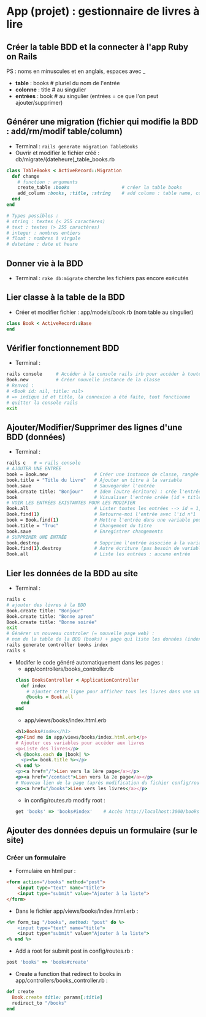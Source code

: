 # App (projet) : gestionnaire de livres à lire

## Créer la table BDD et la connecter à l'app Ruby on Rails

PS : noms en minuscules et en anglais, espaces avec _
- **table** : books     # pluriel du nom de l'entrée
- **colonne** : title   # au singulier
- **entrées** : book    # au singulier (entrées = ce que l'on peut ajouter/supprimer)

## Générer une migration (fichier qui modifie la BDD : add/rm/modif table/column)
- Terminal : `rails generate migration TableBooks`
- Ouvrir et modifier le fichier créé : db/migrate/(dateheure)_table_books.rb
```ruby
class TableBooks < ActiveRecord::Migration
  def change
    # function : arguments
    create_table :books                   # créer la table books
    add_column :books, :title, :string    # add column : table name, column name, type
  end
end

# Types possibles :
# string : textes (< 255 caractères)
# text : textes (> 255 caractères)
# integer : nombres entiers
# float : nombres à virgule
# datetime : date et heure
```

## Donner vie à la BDD
- Terminal : `rake db:migrate` cherche les fichiers pas encore exécutés

## Lier classe à la table de la BDD
- Créer et modifier fichier : app/models/book.rb (nom table au singulier)
```ruby
class Book < ActiveRecord::Base
end
```
## Vérifier fonctionnement BDD
- Terminal :
```bash
rails console     # Accéder à la console rails irb pour accéder à toutes les classes de l'application
Book.new          # Créer nouvelle instance de la classe
# Renvoi :
# <Book id: nil, title: nil>
# => indique id et title, la connexion a été faite, tout fonctionne
# quitter la console rails
exit
```

## Ajouter/Modifier/Supprimer des lignes d'une BDD (données)
- Terminal : 
```bash
rails c   # = rails console
# AJOUTER UNE ENTRÉE
book = Book.new                 # Créer une instance de classe, rangée dans une variable
book.title = "Title du livre"   # Ajouter un titre à la variable
book.save                       # Sauvegarder l'entrée
Book.create title: "Bonjour"    # Idem (autre écriture) : crée l'entrée, le titre + sauvegarde
book                            # Visualiser l'entrée créée (id + title)
# VOIR LES ENTRÉES EXISTANTES POUR LES MODIFIER
Book.all                        # Lister toutes les entrées --> id = 1, title = "Title of the book"
Book.find(1)                    # Retourne-moi l'entrée avec l'id n°1
book = Book.find(1)             # Mettre l'entrée dans une variable pour la modifier
book.title = "Truc"             # Changement du titre
book.save                       # Enregistrer changements
# SUPPRIMER UNE ENTRÉE
book.destroy                    # Supprime l'entrée associée à la variable book
Book.find(1).destroy            # Autre écriture (pas besoin de variable)
Book.all                        # Liste les entrées : aucune entrée
```

## Lier les données de la BDD au site
- Terminal :
```bash
rails c
# ajouter des livres à la BDD
Book.create title: "Bonjour"
Book.create title: "Bonne aprem"
Book.create title: "Bonne soirée"
exit
# Générer un nouveau controler (= nouvelle page web) :
# nom de la table de la BDD (books) + page qui liste les données (index)
rails generate controller books index
rails s
```
- Modifer le code généré automatiquement dans les pages :
  - app/controllers/books_controller.rb
  ```ruby
  class BooksController < ApplicationController
    def index
      # ajouter cette ligne pour afficher tous les livres dans une variable
      @books = Book.all
    end
  end
  ```
  - app/views/books/index.html.erb
  ```rb
  <h1>Books#index</h1>
  <p>Find me in app/views/books/index.html.erb</p>
  # Ajouter ces variables pour accéder aux livres
  <p>Liste des livres</p>
  <% @books.each do |book| %>
    <p><%= book.title %></p>
  <% end %>
  <p><a href="/">Lien vers la 1ère page</a></p>
  <p><a href="/contact">Lien vers la 2e page</a></p>
  # Nouveau lien de la page (après modification du fichier config/routes.rb)
  <p><a href="/books">Lien vers les livres</a></p>
  ```
  - in config/routes.rb modify root :
  ```rb
  get 'books' => 'books#index'    # Accès http://localhost:3000/books
  ```
  
## Ajouter des données depuis un formulaire (sur le site)
### Créer un formulaire
- Formulaire en html pur :
```html
<form action="/books" method="post">
    <input type="text" name="title">
    <input type="submit" value="Ajouter à la liste">
</form> 
```
- Dans le fichier app/views/books/index.html.erb :
```rb
<%= form_tag "/books", method: "post" do %>
    <input type="text" name="title">
    <input type="submit" value="Ajouter à la liste">
<% end %>
```
- Add a root for submit post in config/routes.rb :
```rb
post 'books' => 'books#create'
```
- Create a function that redirect to books in app/controllers/books_controller.rb :
```rb
def create
  Book.create title: params[:title]
  redirect_to "/books"
end
```
